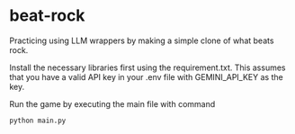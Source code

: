 # beat-rock
Practicing using LLM wrappers by making a simple clone of what beats rock.

Install the necessary libraries first using the requirement.txt.
This assumes that you have a valid API key in your .env file with GEMINI_API_KEY as the key.

Run the game by executing the main file with command
```python
python main.py
```
